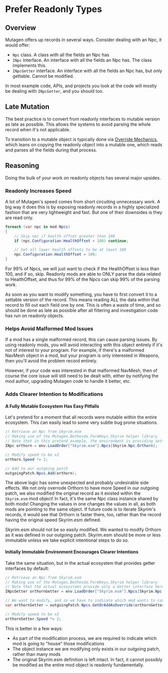 # Prefer Readonly Types
## Overview
Mutagen offers up records in several ways.  Consider dealing with an Npc, it would offer:

- `Npc` class.   A class with all the fields an Npc has
- `INpc` interface.   An interface with all the fields an Npc has.  The class implements this.
- `INpcGetter` interface.  An interface with all the fields an Npc has, but only gettable.  Cannot be modified.

In most example code, APIs, and projects you look at the code will mostly be dealing with `INpcGetter`, and you should too.

## Late Mutation
The best practice is to convert from readonly interfaces to mutable version as late as possible.  This allows the systems to avoid parsing the whole record when it's not applicable.  

To transition to a mutable object is typically done via [Override Mechanics](../plugins/Create,-Duplicate,-and-Override.md#overriding-records), which leans on copying the readonly object into a mutable one, which reads and parses all the fields during that process.

## Reasoning

Doing the bulk of your work on readonly objects has several major upsides.

### Readonly Increases Speed
A lot of Mutagen's speed comes from short circuiting unnecessary work.  A big way it does this is by exposing readonly records in a highly specialized fashion that are very lightweight and fast.   But one of their downsides is they are read only.


```cs
foreach (var npc in mod.Npcs)
{
	// Skip npc if health offset greater than 100
    if (npc.Configuration.HealthOffset < 100) continue;

    // Set all lower health offsets to be at least 100
    npc.Configuration.HealthOffset = 100;
}
```

For 99% of Npcs, we will just want to check if the HealthOffset is less than 100, and if so, skip.  Readonly mods are able to ONLY parse the data related to HealthOffset, and thus for 99% of the Npcs can skip 99% of the parsing work.

As soon as you want to modify something, you have to first convert it to a settable version of the record.  This means reading ALL the data within that record to fill out each field one by one.  This is often a waste of time, and so should be done as late as possible after all filtering and investigation code has run on readonly objects.

### Helps Avoid Malformed Mod Issues
If a mod has a single malformed record, this can cause parsing issues.  By using readonly mods, you will avoid interacting with this object entirely if it's not of interest to your program.   For example, if there's a malformed NavMesh object in a mod, but your program is only interested in Weapons, then you'll avoid the problem record entirely.

However, if your code was interested in that malformed NavMesh, then of course the core issue will still need to be dealt with, either by notifying the mod author, upgrading Mutagen code to handle it better, etc.

### Adds Clearer Intention to Modifications
#### A Fully Mutable Ecosystem Has Easy Pitfalls
Let's pretend for a moment that all records were mutable within the entire ecosystem.  This can easily lead to some very subtle bug prone situations.

```cs
// Retrieve an Npc from Skyrim.esm
// Making use of the Mutagen.Bethesda.FormKeys.Skyrim helper library
// Note that in this pretend example, the environment is providing setter interfaces
INpc orthorn = env.LoadOrder["Skyrim.esm"].Npcs[Skyrim.Npc.Orthorn];

// Modify speed to be x2
orthorn.Speed *= 2;

// Add to our outgoing patch
outgoingPatch.Npcs.Add(orthorn);
```

The above logic has some unexpected and probably undesirable side effects.  We not only overrode Orthorn to have more Speed in our outgoing patch, we also modified the original record as it existed within the `Skyrim.esm` mod object!   In fact, it's the same Npc class instance shared by both mods!  Changing the values in one changes the values in all, as both mods are pointing to the same object.  If future code is to iterate Skyrim's records, it would see that Orthorn is faster there, too, rather than the record having the original speed Skyrim.esm defined.  

Skyrim.esm should not be so easily modified.  We wanted to modify Orthorn as it was defined in our outgoing patch.  Skyrim.esm should be more or less immutable unless we take explicit intentional steps to do so.

#### Initially Immutable Environment Encourages Clearer Intentions
Take the same situation, but in the actual ecosystem that provides getter interfaces by default:
```cs
// Retrieve an Npc from Skyrim.esm
// Making use of the Mutagen.Bethesda.FormKeys.Skyrim helper library
// Note that the actual ecosystems provide only a Getter interface here
INpcGetter orthornGetter = env.LoadOrder["Skyrim.esm"].Npcs[Skyrim.Npc.Orthorn];

// We want to modify, and so we have to indicate which mod wants to contain that modification
var orthornSetter = outgoingPatch.Npcs.GetOrAddAsOverride(orthornGetter);

// Modify speed to be x2
orthornSetter.Speed *= 2;
```

This is better in a few ways:

- As part of the modification process, we are required to indicate which mod is going to "house" those modifications
- The object instance we are modifying only exists in our outgoing patch, rather than many mods
- The original Skyrim.esm definition is left intact.  In fact, it cannot possibly be modified as the entire mod object is readonly fundamentally.
